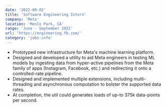 ```yaml
---
date: '2022-09-02'
title: 'Software Engineering Intern'
company: 'Meta'
location: 'Menlo Park, CA'
range: 'June - September 2022'
url: 'https://engineering.fb.com/'
category: 'jobs-info'
---
```


- Prototyped new infrastructure for Meta's machine learning platform.
- Designed and developed a utility to aid Meta engineers in testing
  ML models by ingesting data from hyper-active pipelines
  from the Meta family of apps (Instagram, Facebook, etc.)
  and redirecting it onto a controlled-rate pipeline.
- Designed and implemented multiple extensions, including
  multi-threading and asynchronous computation to bolster
  the supported data rates.
- At completion, the util could generates loads of up-to 375k
  data-points per second.
